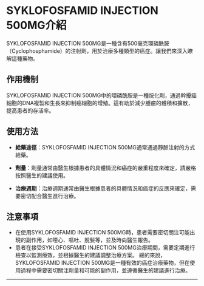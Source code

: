 # SYKLOFOSFAMID INJECTION 500MG介紹
SYKLOFOSFAMID INJECTION 500MG是一種含有500毫克環磷酰胺（Cyclophosphamide）的注射劑，用於治療多種類型的癌症。讓我們來深入瞭解這種藥物。
## 作用機制
SYKLOFOSFAMID INJECTION 500MG中的環磷酰胺是一種烷化劑，通過幹擾癌細胞的DNA複製和生長來抑制癌細胞的增殖。這有助於減少腫瘤的體積和擴散，提高患者的存活率。
## 使用方法
- **給藥途徑**：SYKLOFOSFAMID INJECTION 500MG通常通過靜脈注射的方式給藥。
  
- **劑量**：劑量通常由醫生根據患者的具體情況和癌症的嚴重程度來確定，請嚴格按照醫生的建議使用。
- **治療週期**：治療週期通常由醫生根據患者的具體情況和癌症的反應來確定，需要密切配合醫生進行治療。
## 注意事項
- 在使用SYKLOFOSFAMID INJECTION 500MG時，患者需要密切關注可能出現的副作用，如噁心、嘔吐、脫髮等，並及時向醫生報告。
- 患者在接受SYKLOFOSFAMID INJECTION 500MG治療期間，需要定期進行檢查以監測療效，並根據醫生的建議調整治療方案。
總的來說，SYKLOFOSFAMID INJECTION 500MG是一種有效的癌症治療藥物，但在使用過程中需要密切關注劑量和可能的副作用，並遵循醫生的建議進行治療。
---